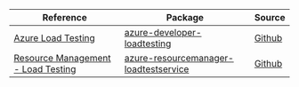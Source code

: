| Reference | Package | Source |
|---|---|---|
|[Azure Load Testing](developer-loadtesting-readme.md)|[azure-developer-loadtesting](https://repo1.maven.org/maven2/com/azure/azure-developer-loadtesting)|[Github](https://github.com/Azure/azure-sdk-for-java/blob/main/sdk/loadtestservice/azure-developer-loadtesting)|
|[Resource Management - Load Testing](resourcemanager-loadtestservice-readme.md)|[azure-resourcemanager-loadtestservice](https://repo1.maven.org/maven2/com/azure/resourcemanager/azure-resourcemanager-loadtestservice)|[Github](https://github.com/Azure/azure-sdk-for-java/blob/main/sdk/loadtestservice/azure-resourcemanager-loadtestservice)|
